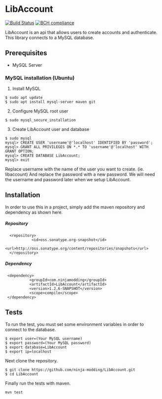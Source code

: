 # **LibAccount**
[![Build Status](https://travis-ci.com/ninja-modding/LibAccount.svg?branch=master)](https://travis-ci.com/ninja-modding/LibAccount) [![BCH compliance](https://bettercodehub.com/edge/badge/ninja-modding/LibAccount?branch=master)](https://bettercodehub.com/)

LibAccount is an api that allows users to create accounts and authenticate. This library connects to a MySQL database.

## Prerequisites
- MySQL Server

### MySQL installation (Ubuntu)

1. Install MySQL
```
$ sudo apt update
$ sudo apt install mysql-server maven git
```

2. Configure MySQL root user
```
$ sudo mysql_secure_installation
```

3. Create LibAccount user and database
```
$ sudo mysql
mysql> CREATE USER 'username'@'localhost' IDENTIFIED BY 'password';
mysql> GRANT ALL PRIVILEGES ON *.* TO 'username'@'localhost' WITH GRANT OPTION;
mysql> CREATE DATABASE LibAccount;
mysql> exit
```
Replace username with the name of the user you want to create. (ie. libaccount) And replace the password with a new password. We will need the username and password later when we setup LibAccount.

## Installation
In order to use this in a project, simply add the maven repository and dependency as shown here.

##### Repository
```
  <repository>
            <id>oss.sonatype.org-snapshot</id>
            <url>http://oss.sonatype.org/content/repositories/snapshots</url>
  </repository>
```

##### Dependency
  ``` 
   <dependency>
             <groupId>com.ninjamodding</groupId>
             <artifactId>LibAccount</artifactId>
             <version>1.2.6-SNAPSHOT</version>
             <scope>compile</scope>
   </dependency>
   ```
   ## Tests
   To run the test, you must set some environment variables in order to connect to the database.
   
   ```
   $ export user=(Your MySQL username)
   $ export password=(Your MySQL password)
   $ export database=LibAccount
   $ export ip=localhost
   ```
   
   Next clone the repository.
   ```
   $ git clone https://github.com/ninja-modding/LibAccount.git
   $ cd LibAccount
   ```
   
   Finally run the tests with maven.
   ```
   mvn test
   ```
